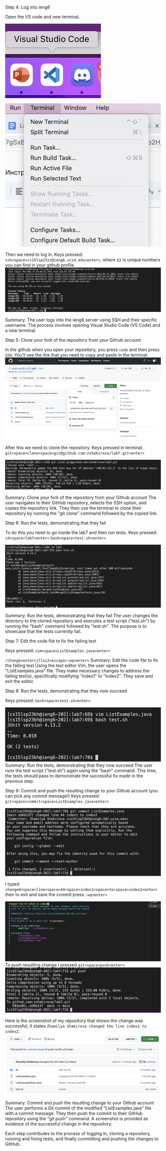 Step 4:
Log into ieng6


  Open the VS code and new terminal. 
  
  
  ![Image](screen1.png)
  
  ![Image](screen2.png)
  
  
  Then we need to log in. Keys pressed: `ssh<space>cs15lsp23zz@ieng6.ucsd.edu<enter>`, where zz is unique numbers you can find in your github         profile 
  ![Image](screen3.png)
 
  
Summary: The user logs into the ieng6 server using SSH and their specific username. The process involves opening Visual Studio Code (VS Code) and a new terminal.

Step 5: 
Clone your fork of the repository from your Github account


 In the github when you open your repository, you press `code` and then press `SSH`. You'll see the link that you need to copy and paste in the       terminal. 
 ![Image](screen4.png)
 
  After this we need to clone the repository. Keys pressed in terminal: `git<space>clone<space>git@github.com:zshakirova/lab7.git<enter>`

 ![Image](screen5.png)

Summary:  Clone your fork of the repository from your Github account
The user navigates to their GitHub repository, selects the SSH option, and copies the repository link. They then use the terminal to clone their repository by running the "git clone" command followed by the copied link.

Step 6:
Run the tests, demonstrating that they fail


To do this you need to go inside the lab7 and then run tests.
 Keys pressed: `cd<space>lab7<enter>`
`bash<space>test.sh<enter>`

 ![Image](screen6.png)

Summary: Run the tests, demonstrating that they fail
The user changes the directory to the cloned repository and executes a test script ("test.sh") by running the "bash" command followed by "test.sh". The purpose is to showcase that the tests currently fail.


Step 7:
Edit the code file to fix the failing test


Keys pressed: `vim<space>ListExamples.java<enter>`
  
  
  `/change<enter>jllxi2<escape>:wq<enter>`
Summary: Edit the code file to fix the failing test
Using the text editor Vim, the user opens the "ListExamples.java" file. They make necessary changes to address the failing test(s), specifically modifying "index1" to "index2". They save and exit the editor.

Step 8:
Run the tests, demonstrating that they now succeed


Keys pressed: `bash<space>test.sh<enter>`

![Image](screen7.png)
Summary: 
Run the tests, demonstrating that they now succeed
The user runs the test script ("test.sh") again using the "bash" command. This time, the tests should pass to demonstrate the successful fix made in the previous step.

Step 9:
Commit and push the resulting change to your Github account (you can pick any commit message!)
Keys pressed: `git<space>commit<space>ListExamples.java<enter>`

![Image](screen9.png)

I typed `changed<space>line<space>44<space>index1<space>to<space>index2<enter>` 
then to exit and save the commit press `:wq<enter>`

![Image](screen8.png)
To push resulting change I pressed `git<space>push<enter>`
![Image](screen10.png)

Here is the screenshot of my repository that shows the change was successful, it states `Zhamilya Shakirova changed the line index1 to index2`:
![Image](screen11.png)

Summary: Commit and push the resulting change to your Github account
The user performs a Git commit of the modified "ListExamples.java" file with a commit message. They then push the commit to their GitHub repository using the "git push" command. A screenshot is provided as evidence of the successful change in the repository.

Each step contributes to the process of logging in, cloning a repository, running and fixing tests, and finally committing and pushing the changes to GitHub.
